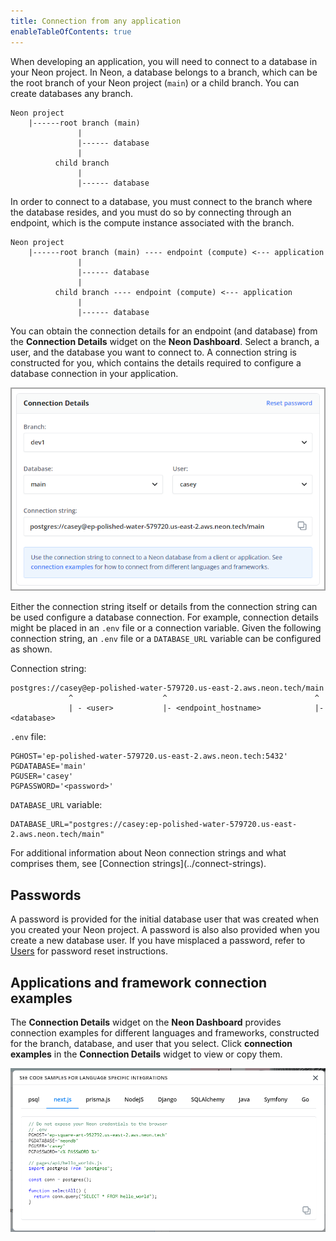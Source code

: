 ```yaml
---
title: Connection from any application
enableTableOfContents: true
---
```

When developing an application, you will need to connect to a database in your Neon project. In Neon, a database belongs to a branch, which can be the root branch of your Neon project (`main`) or a child branch. You can create databases any branch.

```text
Neon project
    |------root branch (main)
               |
               |------ database
               |
          child branch
               |
               |------ database
```

In order to connect to a database, you must connect to the branch where the database resides, and you must do so by connecting through an endpoint, which is the compute instance associated with the branch.

```text
Neon project
    |------root branch (main) ---- endpoint (compute) <--- application
               |
               |------ database
               |
          child branch ---- endpoint (compute) <--- application
               |
               |------ database  
```

You can obtain the connection details for an endpoint (and database) from the **Connection Details** widget on the **Neon Dashboard**. Select a branch, a user, and the database you want to connect to. A connection string is constructed for you, which contains the details required to configure a database connection in your application.

![Connection details widget](./images/connection_details.png)

Either the connection string itself or details from the connection string can be used configure a database connection. For example, connection details might be placed in an `.env` file or a connection variable. Given the following connection string, an `.env` file or a `DATABASE_URL` variable can be configured as shown.

Connection string:

```text
postgres://casey@ep-polished-water-579720.us-east-2.aws.neon.tech/main
             ^                    ^                                 ^
             | - <user>           |- <endpoint_hostname>            |- <database>                         
```

`.env` file:

```text
PGHOST='ep-polished-water-579720.us-east-2.aws.neon.tech:5432'
PGDATABASE='main'
PGUSER='casey'
PGPASSWORD='<password>'
```

`DATABASE_URL` variable:

```text
DATABASE_URL="postgres://casey:ep-polished-water-579720.us-east-2.aws.neon.tech/main"
```

<Admonition type="tip">
For additional information about Neon connection strings and what comprises them, see [Connection strings](../connect-strings).
</Admonition>

## Passwords

A password is provided for the initial database user that was created when you created your Neon project. A password is also also provided when you create a new database user. If you have misplaced a password, refer to [Users](tbd) for password reset instructions.

## Applications and framework connection examples

The **Connection Details** widget on the **Neon Dashboard** provides connection examples for different languages and frameworks, constructed for the branch, database, and user that you select. Click **connection examples**  in the **Connection Details** widget to view or copy them.

![Connection details widget](./images/code_connection_examples.png)
